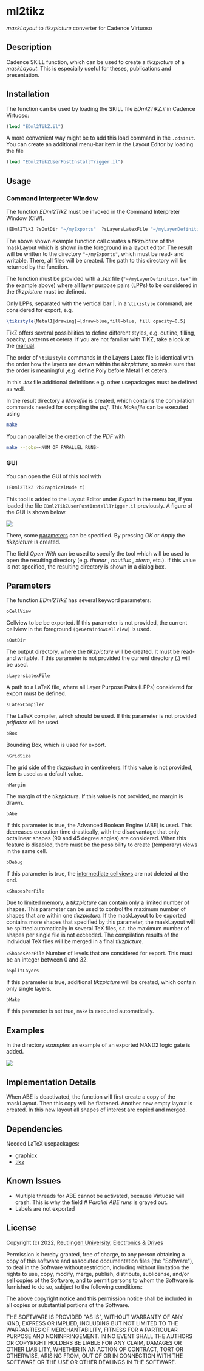 # ml2tikz

*maskLayout* to *tikzpicture* converter for Cadence Virtuoso

## Description

Cadence SKILL function, which can be used to create a *tikzpicture* of 
a *maskLayout*. 
This is especially useful for theses, publications and presentation.

## Installation

The function can be used by loading the SKILL file *EDml2TikZ.il* in 
Cadence Virtuoso:

``` scheme
(load "EDml2TikZ.il")
```

A more convenient way might be to add this load command in the `.cdsinit`.
You can create an additional menu-bar item in the Layout Editor by loading the
file
``` scheme
(load "EDml2TikZUserPostInstallTrigger.il")
```

## Usage

### Command Interpreter Window

The function *EDml2TikZ* must be invoked in the Command Interpreter Window (CIW).

``` scheme
(EDml2TikZ ?sOutDir "~/myExports"  ?sLayersLatexFile "~/myLayerDefinition.tex")
```

The above shown example function call creates a *tikzpicture* of the maskLayout
which is shown in the foreground in a layout editor.
The result will be written to the directory `"~/myExports"`, which must be 
read- and writable.
There, all files will be created.
The path to this directory will be returned by the function.

The function must be provided with a *.tex* file 
(`"~/myLayerDefinition.tex"` in the example above) where all layer purpose 
pairs (LPPs) to be considered in the *tikzpicture* must be defined.

Only LPPs, separated with the vertical bar |, in  a `\tikzstyle` command, are 
considered for export, e.g.

``` tex
\tikzstyle{Metal1|drawing}=[draw=blue,fill=blue, fill opacity=0.5]
```

TikZ offers several possibilities to define different styles, e.g. outline, 
filling, opacity, patterns et cetera.
If you are not familiar with TiKZ, take a look at the 
[manual](https://www.ctan.org/pkg/pgf).

The order of `\tikzstyle` commands in the Layers Latex file is identical 
with the order how the layers are drawn within the *tikzpicture*, so make sure 
that the order is meaningful ,e.g. define Poly before Metal 1 et cetera.

In this *.tex* file additional definitions e.g. other usepackages must be
defined as well.

In the result directory a *Makefile* is created, which contains the compilation
commands needed for compiling the *pdf*.
This *Makefile* can be executed using 

``` bash
make
```

You can parallelize the creation of the *PDF* with

``` bash
make --jobs=<NUM OF PARALLEL RUNS>
```

### GUI

You can open the GUI of this tool with
``` scheme
(EDml2TikZ ?bGraphicalMode t)
```
This tool is added to the Layout Editor under *Export* in the menu bar, if
you loaded the file `EDml2TikZUserPostInstallTrigger.il` previously.
A figure of the GUI is shown below.

![](fig/ml2tikz_gui.png)

There, some [parameters](#Parameters) can be specified.
By pressing *OK* or *Apply* the *tikzpicture* is created.

The field *Open With* can be used to specify the tool which will be used to
open the resulting directory (e.g. *thunar* , *nautilus* , *xterm*, etc.).
If this value is not specified, the resulting directory is shown in a
dialog box.


## Parameters
The function *EDml2TikZ* has several keyword parameters:

`oCellView`

Cellview to be be exported. 
If this parameter is not provided, the current cellview in the
foreground `(geGetWindowCellView)` is used.

`sOutDir`

The output directory, where the *tikzpicture* will be created. 
It must be read- and writable. 
If this parameter is not provided the current directory (.) will be used.

`sLayersLatexFile`

A path to a LaTeX file, where all Layer Purpose Pairs (LPPs) considered
for export must be defined.

` sLatexCompiler `

The LaTeX compiler, which should be used. If this parameter is not
provided *pdflatex* will be used.

` bBox `

Bounding Box, which is used for export.

`nGridSize`

The grid side of the *tikzpicture* in centimeters. If this value is not
provided, *1cm* is used as a default value.

`nMargin`

The margin of the *tikzpicture*.
If this value is not provided, no margin is drawn.

`bAbe`

If this parameter is true, the Advanced Boolean Engine (ABE) is used.
This decreases execution time drastically, with the disadvantage that
only octalinear shapes (90 and 45 degree angles) are considered.
When this feature is disabled, there must be the possibility to create
(temporary) views in the same cell.

`bDebug`

If this parameter is true, the 
[intermediate cellviews](#implementation-details) are not deleted at the end.

`xShapesPerFile`

Due to limited memory, a *tikzpicture* can contain only a limited number of 
shapes.
This parameter can be used to control the maximum number of shapes that are
within one *tikzpicture*. If the maskLayout to be exported contains more shapes
that specified by this parameter, the maskLayout will be splitted automatically
in several TeX files, s.t. the maximum number of shapes per single file is not
exceeded.
The compilation results of the individual TeX files will be merged in a
final *tikzpicture*.

`xShapesPerFile`
Number of levels that are considered for export. This must be an
integer between 0 and 32.

` bSplitLayers `

If this parameter is true, additional *tikzpicture* will be created, 
which contain only single layers.

` bMake `

If this parameter is set true, `make` is executed automatically.

## Examples

In the directory *examples* an example of an exported NAND2 logic gate is added.

![](fig/nand2.png)

## Implementation Details

When ABE is deactivated, the function will first create a copy of the maskLayout. 
Then this copy will be flattened. Another new empty layout is created. 
In this new layout all shapes of interest are copied and merged.

## Dependencies

Needed LaTeX usepackages:

+ [graphicx](https://ctan.org/pkg/graphicx)
+ [tikz](https://www.ctan.org/pkg/pgf)

## Known Issues

- Multiple threads for ABE cannot be activated, because Virtuoso will crash.
  This is why the field *# Parallel ABE runs* is grayed out.
- Labels are not exported

## License

Copyright (c) 2022, [Reutlingen University](https://www.reutlingen-university.de), [Electronics & Drives](https://www.electronics-and-drives.de/)

Permission is hereby granted, free of charge, to any person obtaining a copy
of this software and associated documentation files (the "Software"), to deal
in the Software without restriction, including without limitation the rights
to use, copy, modify, merge, publish, distribute, sublicense, and/or sell
copies of the Software, and to permit persons to whom the Software is
furnished to do so, subject to the following conditions:

The above copyright notice and this permission notice shall be included in all
copies or substantial portions of the Software.

THE SOFTWARE IS PROVIDED "AS IS", WITHOUT WARRANTY OF ANY KIND, EXPRESS OR
IMPLIED, INCLUDING BUT NOT LIMITED TO THE WARRANTIES OF MERCHANTABILITY,
FITNESS FOR A PARTICULAR PURPOSE AND NONINFRINGEMENT. IN NO EVENT SHALL THE
AUTHORS OR COPYRIGHT HOLDERS BE LIABLE FOR ANY CLAIM, DAMAGES OR OTHER
LIABILITY, WHETHER IN AN ACTION OF CONTRACT, TORT OR OTHERWISE, ARISING FROM,
OUT OF OR IN CONNECTION WITH THE SOFTWARE OR THE USE OR OTHER DEALINGS IN THE
SOFTWARE.